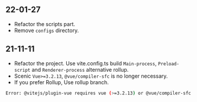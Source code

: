 ## 22-01-27

-   Refactor the scripts part.
-   Remove `configs` directory.

## 21-11-11

-   Refactor the project. Use vite.config.ts build `Main-process`, `Preload-script` and `Renderer-process` alternative rollup.
-   Scenic `Vue>=3.2.13`, `@vue/compiler-sfc` is no longer necessary.
-   If you prefer Rollup, Use rollup branch.

```bash
Error: @vitejs/plugin-vue requires vue (>=3.2.13) or @vue/compiler-sfc to be present in the dependency tree.
```
